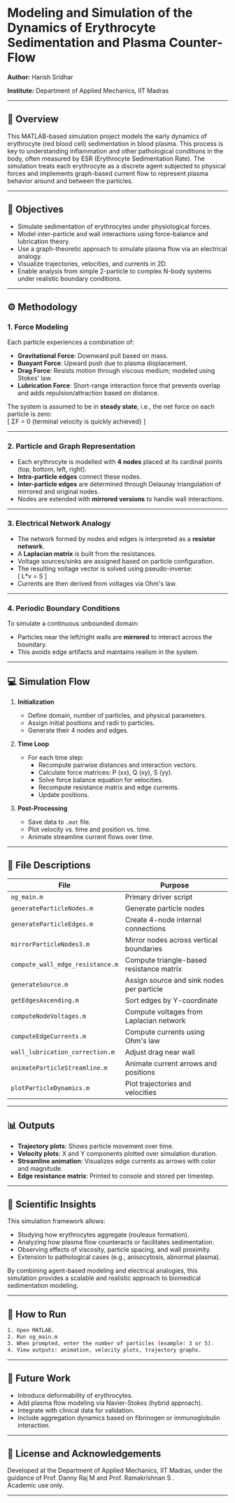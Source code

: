 
# Modeling and Simulation of the Dynamics of Erythrocyte Sedimentation and Plasma Counter-Flow

**Author:** Harish Sridhar

**Institute:** Department of Applied Mechanics, IIT Madras

---

## 📌 Overview

This MATLAB-based simulation project models the early dynamics of erythrocyte (red blood cell) sedimentation in blood plasma. This process is key to understanding inflammation and other pathological conditions in the body, often measured by ESR (Erythrocyte Sedimentation Rate). The simulation treats each erythrocyte as a discrete agent subjected to physical forces and implements graph-based current flow to represent plasma behavior around and between the particles.

---

## 🎯 Objectives

- Simulate sedimentation of erythrocytes under physiological forces.
- Model inter-particle and wall interactions using force-balance and lubrication theory.
- Use a graph-theoretic approach to simulate plasma flow via an electrical analogy.
- Visualize trajectories, velocities, and currents in 2D.
- Enable analysis from simple 2-particle to complex N-body systems under realistic boundary conditions.

---

## ⚙️ Methodology

### 1. Force Modeling

Each particle experiences a combination of:
- **Gravitational Force**: Downward pull based on mass.
- **Buoyant Force**: Upward push due to plasma displacement.
- **Drag Force**: Resists motion through viscous medium; modeled using Stokes' law.
- **Lubrication Force**: Short-range interaction force that prevents overlap and adds repulsion/attraction based on distance.

The system is assumed to be in **steady state**, i.e., the net force on each particle is zero:  
\[
ΣF = 0 {terminal velocity is quickly achieved}
\]

---

### 2. Particle and Graph Representation

- Each erythrocyte is modelled with **4 nodes** placed at its cardinal points (top, bottom, left, right).
- **Intra-particle edges** connect these nodes.
- **Inter-particle edges** are determined through Delaunay triangulation of mirrored and original nodes.
- Nodes are extended with **mirrored versions** to handle wall interactions.

---

### 3. Electrical Network Analogy

- The network formed by nodes and edges is interpreted as a **resistor network**.
- A **Laplacian matrix** is built from the resistances.
- Voltage sources/sinks are assigned based on particle configuration.
- The resulting voltage vector is solved using pseudo-inverse:  
  \[
  L*v = S
  \]
- Currents are then derived from voltages via Ohm's law.

---

### 4. Periodic Boundary Conditions

To simulate a continuous unbounded domain:
- Particles near the left/right walls are **mirrored** to interact across the boundary.
- This avoids edge artifacts and maintains realism in the system.

---

## 💻 Simulation Flow

1. **Initialization**
   - Define domain, number of particles, and physical parameters.
   - Assign initial positions and radii to particles.
   - Generate their 4 nodes and edges.

2. **Time Loop**
   - For each time step:
     - Recompute pairwise distances and interaction vectors.
     - Calculate force matrices: P (xx), Q (xy), S (yy).
     - Solve force balance equation for velocities.
     - Recompute resistance matrix and edge currents.
     - Update positions.

3. **Post-Processing**
   - Save data to `.mat` file.
   - Plot velocity vs. time and position vs. time.
   - Animate streamline current flows over time.

---

## 📁 File Descriptions

| File | Purpose |
|------|---------|
| `og_main.m` | Primary driver script |
| `generateParticleNodes.m` | Generate particle nodes |
| `generateParticleEdges.m` | Create 4-node internal connections |
| `mirrorParticleNodes3.m` | Mirror nodes across vertical boundaries |
| `compute_wall_edge_resistance.m` | Compute triangle-based resistance matrix |
| `generateSource.m` | Assign source and sink nodes per particle |
| `getEdgesAscending.m` | Sort edges by Y-coordinate |
| `computeNodeVoltages.m` | Compute voltages from Laplacian network |
| `computeEdgeCurrents.m` | Compute currents using Ohm's law |
| `wall_lubrication_correction.m` | Adjust drag near wall |
| `animateParticleStreamline.m` | Animate current arrows and positions |
| `plotParticleDynamics.m` | Plot trajectories and velocities |


---

## 📊 Outputs

- **Trajectory plots**: Shows particle movement over time.
- **Velocity plots**: X and Y components plotted over simulation duration.
- **Streamline animation**: Visualizes edge currents as arrows with color and magnitude.
- **Edge resistance matrix**: Printed to console and stored per timestep.

---

## 🔬 Scientific Insights

This simulation framework allows:
- Studying how erythrocytes aggregate (rouleaux formation).
- Analyzing how plasma flow counteracts or facilitates sedimentation.
- Observing effects of viscosity, particle spacing, and wall proximity.
- Extension to pathological cases (e.g., anisocytosis, abnormal plasma).

By combining agent-based modeling and electrical analogies, this simulation provides a scalable and realistic approach to biomedical sedimentation modeling.

---

## 🚀 How to Run

```bash
1. Open MATLAB.
2. Run og_main.m
3. When prompted, enter the number of particles (example: 3 or 5).
4. View outputs: animation, velocity plots, trajectory graphs.
```

---

## 🧠 Future Work

- Introduce deformability of erythrocytes.
- Add plasma flow modeling via Navier-Stokes (hybrid approach).
- Integrate with clinical data for validation.
- Include aggregation dynamics based on fibrinogen or immunoglobulin interaction.

---

## 📎 License and Acknowledgements

Developed at the Department of Applied Mechanics, IIT Madras, under the guidance of Prof. Danny Raj M and Prof. Ramakrishnan S .  
Academic use only.

---

